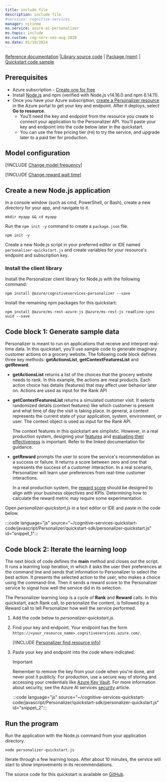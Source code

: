 ```yaml
---
title: include file
description: include file
#services: cognitive-services
manager: nitinme
ms.service: azure-ai-personalizer
ms.topic: include
ms.custom: cog-serv-seo-aug-2020
ms.date: 01/19/2024
---
```


[Reference documentation](/javascript/api/@azure/cognitiveservices-personalizer) |[Library source code](https://github.com/Azure/azure-sdk-for-js/tree/master/sdk/cognitiveservices/cognitiveservices-personalizer) | [Package (npm)](https://www.npmjs.com/package/@azure/cognitiveservices-personalizer) | [Quickstart code sample](https://github.com/Azure-Samples/cognitive-services-quickstart-code/tree/master/javascript/Personalizer)

## Prerequisites

* Azure subscription - [Create one for free](https://azure.microsoft.com/free/cognitive-services)
* Install [Node.js](https://nodejs.org) and npm (verified with Node.js v14.16.0 and npm 6.14.11).
* Once you have your Azure subscription, <a href="https://portal.azure.com/#create/Microsoft.CognitiveServicesPersonalizer"  title="Create a Personalizer resource"  target="_blank">create a Personalizer resource </a> in the Azure portal to get your key and endpoint. After it deploys, select **Go to resource**.
    * You'll need the key and endpoint from the resource you create to connect your application to the Personalizer API. You'll paste your key and endpoint into the code below later in the quickstart.
    * You can use the free pricing tier (`F0`) to try the service, and upgrade later to a paid tier for production.

## Model configuration

[!INCLUDE [Change model frequency](change-model-frequency.md)]

[!INCLUDE [Change reward wait time](change-reward-wait-time.md)]

## Create a new Node.js application

In a console window (such as cmd, PowerShell, or Bash), create a new directory for your app, and navigate to it.

```console
mkdir myapp && cd myapp
```

Run the `npm init -y` command to create a `package.json` file.

```console
npm init -y
```

Create a new Node.js script in your preferred editor or IDE named `personalizer-quickstart.js` and create variables for your resource's endpoint and subscription key.

### Install the client library

Install the Personalizer client library for Node.js with the following command:

```console
npm install @azure/cognitiveservices-personalizer --save
```

Install the remaining npm packages for this quickstart:

```console
npm install @azure/ms-rest-azure-js @azure/ms-rest-js readline-sync uuid --save
```


## Code block 1: Generate sample data

Personalizer is meant to run on applications that receive and interpret real-time data. In this quickstart, you'll use sample code to generate imaginary customer actions on a grocery website. The following code block defines three key methods: **getActionsList**, **getContextFeaturesList** and **getReward**.

- **getActionsList** returns a list of the choices that the grocery website needs to rank. In this example, the actions are meal products. Each action choice has details (features) that may affect user behavior later on. Actions are used as input for the Rank API

- **getContextFeaturesList** returns a simulated customer visit. It selects randomized details (context features) like which customer is present and what time of day the visit is taking place. In general, a context represents the current state of your application, system, environment, or user. The context object is used as input for the Rank API.

   The context features in this quickstart are simplistic. However, in a real production system, designing your [features](../concepts-features.md) and [evaluating their effectiveness](../how-to-feature-evaluation.md) is important. Refer to the linked documentation for guidance.

- **getReward** prompts the user to score the service's recommendation as a success or failure. It returns a score between zero and one that represents the success of a customer interaction. In a real scenario, Personalizer will learn user preferences from real-time customer interactions.

    In a real production system, the [reward score](../concept-rewards.md) should be designed to align with your business objectives and KPIs. Determining how to calculate the reward metric may require some experimentation.

Open _personalizer-quickstart.js_ in a text editor or IDE and paste in the code below.

:::code language="js" source="~/cognitive-services-quickstart-code/javascript/Personalizer/quickstart-sdk/personalizer-quickstart.js" id="snippet_1":::

## Code block 2: Iterate the learning loop

The next block of code defines the **main** method and closes out the script. It runs a learning loop iteration, in which it asks the user their preferences at the command line and sends that information to Personalizer to select the best action. It presents the selected action to the user, who makes a choice using the command-line. Then it sends a reward score to the Personalizer service to signal how well the service did in its selection.

The Personalizer learning loop is a cycle of **Rank** and **Reward** calls. In this quickstart, each Rank call, to personalize the content, is followed by a Reward call to tell Personalizer how well the service performed.

1. Add the code below to _personalizer-quickstart.js_.

1. Find your key and endpoint. Your endpoint has the form `https://<your_resource_name>.cognitiveservices.azure.com/`.

    [!INCLUDE [Personalizer find resource info](find-azure-resource-info.md)]

1. Paste your key and endpoint into the code where indicated.

    > [!IMPORTANT]
    > Remember to remove the key from your code when you're done, and never post it publicly. For production, use a secure way of storing and accessing your credentials like [Azure Key Vault](../../../key-vault/general/overview.md). For more information about security, see the Azure AI services [security](../../security-features.md) article.

    :::code language="js" source="~/cognitive-services-quickstart-code/javascript/Personalizer/quickstart-sdk/personalizer-quickstart.js" id="snippet_2":::

## Run the program

Run the application with the Node.js command from your application directory.

```console
node personalizer-quickstart.js
```

Iterate through a few learning loops. After about 10 minutes, the service will start to show improvements in its recommendations.


The source code for this quickstart is available on [GitHub](https://github.com/Azure-Samples/cognitive-services-quickstart-code/blob/master/javascript/Personalizer/quickstart-sdk/personalizer-quickstart.js).
